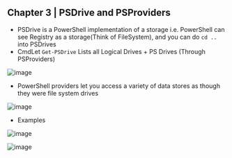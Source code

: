 ## Chapter 3 | PSDrive and PSProviders

* PSDrive is a PowerShell implementation of a storage i.e. PowerShell can see Registry as a storage(Think of FileSystem), and you can do `cd ..` into PSDrives
* CmdLet `Get-PSDrive` Lists all Logical Drives + PS Drives (Through PSProviders)

![image](https://user-images.githubusercontent.com/13016162/50873943-22481300-13e8-11e9-8c1e-69f7d22a2227.png)

* PowerShell providers let you access a variety of data stores as though they were file system drives

![image](https://user-images.githubusercontent.com/13016162/50874227-4eb05f00-13e9-11e9-9eb0-7ff3c98bd017.png)

* Examples

![image](https://user-images.githubusercontent.com/13016162/50874329-a353da00-13e9-11e9-9280-41d79f70d9b6.png)

![image](https://user-images.githubusercontent.com/13016162/50874371-cda59780-13e9-11e9-82c6-4a12d255477b.png)











